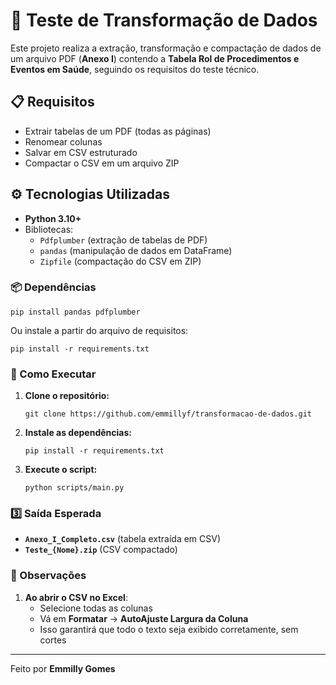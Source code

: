 <!DOCTYPE html>
<html lang="pt-BR">
<head>
    <meta charset="UTF-8">
    <meta name="viewport" content="width=device-width, initial-scale=1.0">
</head>
<body>
    <h1>📁 Teste de Transformação de Dados</h1>
    
  <p>Este projeto realiza a extração, transformação e compactação de dados de um arquivo PDF (<strong>Anexo I</strong>) contendo a <strong>Tabela Rol de Procedimentos e Eventos em Saúde</strong>, seguindo os requisitos do teste técnico.</p>

  <h2>📋 Requisitos</h2>
    <ul class="checklist">
        <li>Extrair tabelas de um PDF (todas as páginas)</li>
        <li>Renomear colunas</li>
        <li>Salvar em CSV estruturado</li>
        <li>Compactar o CSV em um arquivo ZIP</li>
    </ul>

  <h2>⚙️ Tecnologias Utilizadas</h2>
    <ul>
        <li><strong>Python 3.10+</strong></li>
        <li>Bibliotecas:
            <ul>
                <li><code>Pdfplumber</code> (extração de tabelas de PDF)</li>
                <li><code>pandas</code> (manipulação de dados em DataFrame)</li>
                <li><code>Zipfile</code> (compactação do CSV em ZIP)</li>
            </ul>
        </li>
    </ul>

 <h3>📦 Dependências</h3>
<pre><code>pip install pandas pdfplumber</code></pre>
<p>Ou instale a partir do arquivo de requisitos:</p>
<pre><code>pip install -r requirements.txt</code></pre>

<h3>📖 Como Executar</h3>
    <ol>
        <li><strong>Clone o repositório:</strong></li>
      <pre><code>git clone https://github.com/emmillyf/transformacao-de-dados.git
</code></pre>
        <li><strong>Instale as dependências:</strong></li>
        <pre><code>pip install -r requirements.txt</code></pre>
        <li><strong>Execute o script:</strong></li>
        <pre><code>python scripts/main.py</code></pre>
    </ol>

  <h3>3️⃣ Saída Esperada</h3>
    <ul>
        <li><strong><code>Anexo_I_Completo.csv</code></strong> (tabela extraída em CSV)</li>
        <li><strong><code>Teste_{Nome}.zip</code></strong> (CSV compactado)</li>
    </ul>

  <div class="note">
        <h3>📌 Observações</h3>
        <ol>
            <li><strong>Ao abrir o CSV no Excel</strong>:
                <ul>
                    <li>Selecione todas as colunas</li>
                    <li>Vá em <strong>Formatar</strong> → <strong>AutoAjuste Largura da Coluna</strong></li>
                    <li>Isso garantirá que todo o texto seja exibido corretamente, sem cortes</li>
                </ul>
            </li>
        </ol>
    </div>
    <hr>
<p>Feito por <strong>Emmilly Gomes</strong></p>
</body>
